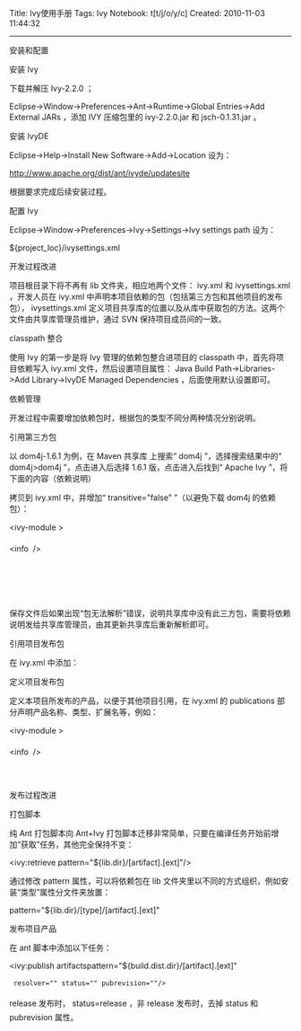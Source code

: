 Title: Ivy使用手册
Tags: Ivy
Notebook: t[t/j/o/y/c]
Created: 2010-11-03 11:44:32

------

安装和配置 

 安装  Ivy 

 下载并解压 Ivy-2.2.0 ； 

 Eclipse->Window->Preferences->Ant->Runtime->Global Entries->Add External JARs ，添加 IVY 压缩包里的 ivy-2.2.0.jar 和 jsch-0.1.31.jar 。 

 安装  IvyDE 

 Eclipse->Help->Install New Software->Add->Location 设为： 

 http://www.apache.org/dist/ant/ivyde/updatesite 

 根据要求完成后续安装过程。 

 配置  Ivy 

 Eclipse->Window->Preferences->Ivy->Settings->Ivy settings path 设为： 

 ${project_loc}/ivysettings.xml 

 开发过程改进 

 项目根目录下将不再有 lib 文件夹，相应地两个文件： ivy.xml 和 ivysettings.xml ，开发人员在 ivy.xml 中声明本项目依赖的包（包括第三方包和其他项目的发布包）， ivysettings.xml 定义项目共享库的位置以及从库中获取包的方法。这两个文件由共享库管理员维护，通过 SVN 保持项目成员间的一致。 

 classpath  整合 

 使用 Ivy 的第一步是将 Ivy 管理的依赖包整合进项目的 classpath 中，首先将项目依赖写入 ivy.xml 文件，然后设置项目属性： Java Build Path->Libraries->Add Library->IvyDE Managed Dependencies ，后面使用默认设置即可。 

 依赖管理 

 开发过程中需要增加依赖包时，根据包的类型不同分两种情况分别说明。 

 引用第三方包 

 以 dom4j-1.6.1 为例，在 Maven 共享库 上搜索“ dom4j ”，选择搜索结果中的“ dom4j>dom4j ”，点击进入后选择 1.6.1 版，点击进入后找到“ Apache Ivy ”，将下面的内容（依赖说明） 

 <dependency org="dom4j" name="dom4j" rev="1.6.1"/> 

 拷贝到 ivy.xml 中，并增加“ transitive="false" ”（以避免下载 dom4j 的依赖包）： 

 <ivy-module > 

 <info  /> 

  <publications> 

   

  </publications> 

 <dependencies> 

   <dependency org="dom4j" name="dom4j" rev="1.6.1" transitive="false"/> 

    

  </dependencies> 

 </ivy-module> 

 保存文件后如果出现“包无法解析”错误，说明共享库中没有此三方包，需要将依赖说明发给共享库管理员，由其更新共享库后重新解析即可。 

 引用项目发布包 

 在 ivy.xml 中添加： 

 <dependency org="com.boco" name="godu" rev="2.1" transitive="false"/> 

 定义项目发布包 

 定义本项目所发布的产品，以便于其他项目引用，在 ivy.xml 的 publications 部分声明产品名称、类型、扩展名等，例如： 

 <ivy-module > 

  <info  /> 

  <publications> 

   <artifact name="gapi" type="jar" ext="jar" /> 

  </publications> 

 <dependencies> 

    

  </dependencies> 

 </ivy-module> 

 发布过程改进 

 打包脚本 

 纯 Ant 打包脚本向 Ant+Ivy 打包脚本迁移非常简单，只要在编译任务开始前增加“获取”任务，其他完全保持不变： 

 <target name="resolve" depends="init" description=""> 

  <ivy:retrieve pattern="${lib.dir}/[artifact].[ext]"/> 

 </target> 

 通过修改 pattern 属性，可以将依赖包在 lib 文件夹里以不同的方式组织，例如安装“类型”属性分文件夹放置： 

 pattern="${lib.dir}/[type]/[artifact].[ext]" 

 发布项目产品 

 在 ant 脚本中添加以下任务： 

 <target name="publish" depends="compile" description=""> 

   <ivy:publish artifactspattern="${build.dist.dir}/[artifact].[ext]" 

     resolver="" status="" pubrevision=""/> 

 </target> 

 release 发布时， status=release ，非 release 发布时，去掉 status 和 pubrevision 属性。